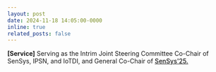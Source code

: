 ```yaml
---
layout: post
date: 2024-11-18 14:05:00-0000
inline: true
related_posts: false
---
```


<strong>[Service]</strong> Serving as the Intrim Joint Steering Committee Co-Chair of SenSys, IPSN, and IoTDI, and General Co-Chair of <a href="https://sensys.acm.org/2025/" style="font-weight: 500;">SenSys'25.</a>
